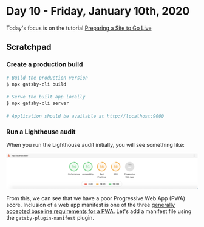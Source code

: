 # Day 10 - Friday, January 10th, 2020

Today's focus is on the tutorial [Preparing a Site to Go Live](https://www.gatsbyjs.org/tutorial/part-eight/)

## Scratchpad

### Create a production build

```sh
# Build the production version
$ npx gatsby-cli build

# Serve the built app locally
$ npx gatsby-cli server

# Application should be available at http://localhost:9000
```

### Run a Lighthouse audit

When you run the Lighthouse audit initially, you will see something like:

![00-initial-lighthouse-audit.png](00-initial-lighthouse-audit.png)

From this, we can see that we have a poor Progressive Web App (PWA) score. Inclusion of a web app manifest is one of the three [generally accepted baseline requirements for a PWA](https://alistapart.com/article/yes-that-web-project-should-be-a-pwa#section1). Let's add a manifest file using the `gatsby-plugin-manifest` plugin.
